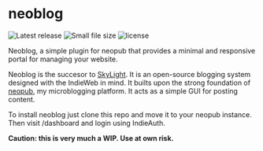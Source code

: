 # neoblog

![Latest release](https://img.shields.io/github/v/release/neologged/neoblog?include_prereleases) ![Small file size](https://img.shields.io/github/repo-size/neologged/neoblog?label=size) ![license](https://img.shields.io/github/license/neologged/neoblog)

Neoblog, a simple plugin for neopub that provides a minimal and responsive portal for managing your website.

Neoblog is the succesor to [SkyLight](https://github.com/RobinBoers/SkyLight-Website-Editor). It is an open-source blogging system designed with the IndieWeb in mind. It builts upon the strong foundation of [neopub](https://github.com/RobinBoers/neopub), my microblogging platform. It acts as a simple GUI for posting content.

To install neoblog just clone this repo and move it to your neopub instance. Then visit /dashboard and login using IndieAuth.

**Caution: this is very much a WIP. Use at own risk.**
